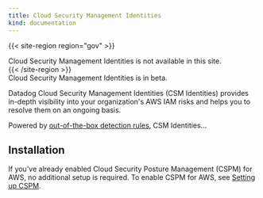 ```yaml
---
title: Cloud Security Management Identities
kind: documentation
---
```


{{< site-region region="gov" >}}
<div class="alert alert-warning">
Cloud Security Management Identities is not available in this site.
</div>
{{< /site-region >}}

<div class="alert alert-info">Cloud Security Management Identities is in beta.</div>

Datadog Cloud Security Management Identities (CSM Identities) provides in-depth visibility into your organization's AWS IAM risks and helps you to resolve them on an ongoing basis.

Powered by [out-of-the-box detection rules][1], CSM Identities...

## Installation

If you've already enabled Cloud Security Posture Management (CSPM) for AWS, no additional setup is required. To enable CSPM for AWS, see [Setting up CSPM][2].

[1]: /security/default_rules
[2]: /security/cspm/setup